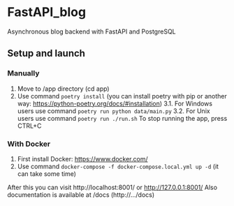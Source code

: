 # FastAPI_blog
Asynchronous blog backend with FastAPI and PostgreSQL

## Setup and launch

### Manually
  1. Move to /app directory (cd app)
  2. Use command ```poetry install```
  (you can install poetry with pip or another way: https://python-poetry.org/docs/#installation)
  3.1. For Windows users use command ```poetry run python data/main.py``` 
  3.2. For Unix users use command ```poetry run ./run.sh```
To stop running the app, press CTRL+C

### With Docker
  1. First install Docker: https://www.docker.com/
  2. Use command ```docker-compose -f docker-compose.local.yml up -d```
  (it can take some time)


After this you can visit http://localhost:8001/ or http://127.0.0.1:8001/
Also documentation is available at /docs (http://.../docs)
